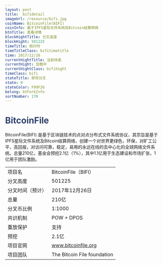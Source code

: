 ```yaml
---
layout: post
title:  bifidetail
imageUrl: /resource/bifi.jpg
coinName: BitcoinFile(BIFI)
coinInfo: 基于IPFS星际文件系统及Bitcoin结算网络
btnTitle: 查看详情
blockHightTitle: 分叉高度
blockHight: 501225
timeTitle: 倒计时
timeTitleClass: bifitimetitle
time: 2017/12/26
currentHightTitle: 当前块高
currentHight: 加载中
currentHightClass: bifihight
timeClass: bifi
stateTitle: 即将分叉
state: 0
stateColor: F99F26
belong: btForkInfo
sortNumber: 170
---
```

<h1 style="color: #2F416A">BitcoinFile</h1>
<p>BitcoinFile(BIFI) 是基于区块链技术的点对点分布式文件系统协议，其宗旨是基于IPFS星际文件系统及Bitcoin结算网络，创建一个对世界更绿色，环保，对旷工公平，高回报，对访问可靠，稳定，易用的永远在线的去中心化的全球网络文件系统。总量210亿，基金会预挖2.1亿（1%），其中1.1亿用于生态建设和市场扩张，1亿用于团队激励。
</p>
<table class="center">
  <tbody>
    <tr>
        <td class="tablehalf">项目名</td>
        <td class="tablehalf">BitcoinFile（BIFI）</td>
    </tr>
    <tr>
        <td>分叉高度</td>
        <td>501225</td>
    </tr>
    <tr>
        <td>分叉时间（预计）</td>
        <td>2017年12月26日</td>
    </tr>
    <tr>
        <td>总量</td>
        <td>210亿</td>
    </tr>
    <tr>
        <td>分叉币比例</td>
        <td>1:1000</td>
    </tr>
    <tr>
        <td>共识机制</td>
        <td>POW + DPOS</td>
    </tr>
    <tr>
        <td>重放保护</td>
        <td>支持</td>
    </tr>
    <tr>
        <td>预挖</td>
        <td>2.1亿</td>
    </tr>
    <tr>
        <td>项目官网</td>
        <td><a href="https://www.bitcoinfile.org/" target="_blank">www.bitcoinfile.org</a></td>
    </tr>
    <tr>
        <td>项目团队</td>
        <td>The Bitcoin File foundation</td>
    </tr>
  </tbody>
</table>